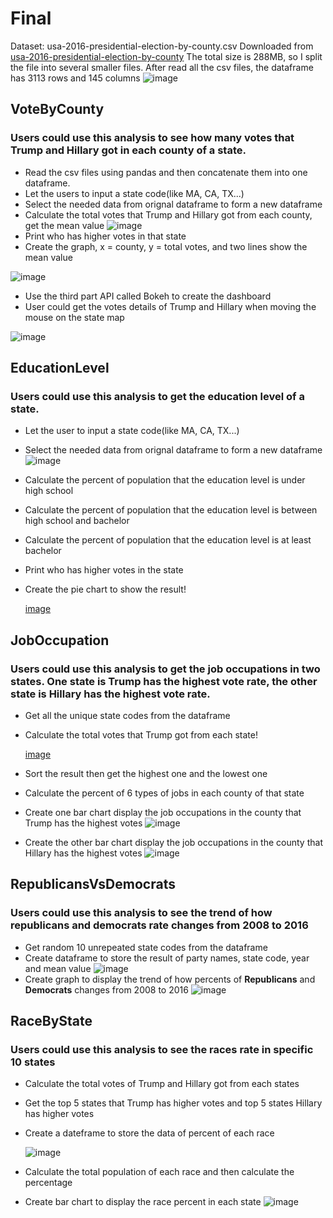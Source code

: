 # Final

Dataset: usa-2016-presidential-election-by-county.csv   Downloaded from [usa-2016-presidential-election-by-county](https://data.opendatasoft.com/explore/dataset/usa-2016-presidential-election-by-county@public/)
   The total size is 288MB, so I split the file into several smaller files.
After read all the csv files, the dataframe has 3113 rows and 145 columns
![image](https://github.com/lyuruiyue/DataAnalysisWithPython/raw/master/Final/dataset.PNG)


## VoteByCounty
### Users could use this analysis to see how many votes that Trump and Hillary got in each county of a state.
* Read the csv files using pandas and then concatenate them into one dataframe.
* Let the users to input a state code(like MA, CA, TX...)
* Select the needed data from orignal dataframe to form a new dataframe
* Calculate the total votes that Trump and Hillary got from each county, get the mean value
![image](https://github.com/lyuruiyue/DataAnalysisWithPython/raw/master/Final/Analysis1/votes_in_MA.PNG)
* Print who has higher votes in that state
* Create the graph, x = county, y = total votes, and two lines show the mean value

![image](https://github.com/lyuruiyue/DataAnalysisWithPython/raw/master/Final/Analysis1/vote_result_by_MA.png)
* Use the third part API called Bokeh to create the dashboard
* User could get the votes details of Trump and Hillary when moving the mouse on the state map

![image](https://github.com/lyuruiyue/DataAnalysisWithPython/raw/master/Final/Analysis1/Result_in_MA.png.PNG)

## EducationLevel
### Users could use this analysis to get the education level of a state.
* Let the user to input a state code(like MA, CA, TX...) 
* Select the needed data from orignal dataframe to form a new dataframe
![image](https://github.com/lyuruiyue/DataAnalysisWithPython/raw/master/Final/Analysis2/education_df.PNG)
* Calculate the percent of population that the education level is under high school
* Calculate the percent of population that the education level is between high school and bachelor
* Calculate the percent of population that the education level is at least bachelor
* Print who has higher votes in the state
* Create the pie chart to show the result!
   
   [image](https://github.com/lyuruiyue/DataAnalysisWithPython/raw/master/Final/Analysis2/Education_Level_State.PNG)

## JobOccupation
### Users could use this analysis to get the job occupations in two states. One state is Trump has the highest vote rate, the other state is Hillary has the highest vote rate.
* Get all the unique state codes from the dataframe
* Calculate the total votes that Trump got from each state!

   [image](https://github.com/lyuruiyue/DataAnalysisWithPython/raw/master/Final/Analysis3/total_votes.PNG)
* Sort the result then get the highest one and the lowest one
* Calculate the percent of 6 types of jobs in each county of that state
* Create one bar chart display the job occupations in the county that Trump has the highest votes
![image](https://github.com/lyuruiyue/DataAnalysisWithPython/raw/master/Final/Analysis3/Work_Occupation_in_WY.PNG)
* Create the other bar chart display the job occupations in the county that Hillary has the highest votes
![image](https://github.com/lyuruiyue/DataAnalysisWithPython/raw/master/Final/Analysis3/Work_Occupation_in_DC.PNG)

## RepublicansVsDemocrats
### Users could use this analysis to see the trend of how republicans and democrats rate changes from 2008 to 2016
* Get random 10 unrepeated state codes from the dataframe
* Create dataframe to store the result of party names, state code, year and mean value
![image](https://github.com/lyuruiyue/DataAnalysisWithPython/raw/master/Final/Analysis4/party_rate.PNG)
* Create graph to display the trend of how percents of __Republicans__ and __Democrats__ changes from 2008 to 2016
![image](https://github.com/lyuruiyue/DataAnalysisWithPython/raw/master/Final/Analysis4/Republicans_and_Democrats_2008_2012_2016.png)

## RaceByState
### Users could use this analysis to see the races rate in specific 10 states
* Calculate the total votes of Trump and Hillary got from each states
* Get the top 5 states that Trump has higher votes and top 5 states Hillary has higher votes
* Create a dateframe to store the data of percent of each race

   ![image](https://github.com/lyuruiyue/DataAnalysisWithPython/raw/master/Final/Analysis5/state_percent.PNG)
* Calculate the total population of each race and then calculate the percentage
* Create bar chart to display the race percent in each state 
![image](https://github.com/lyuruiyue/DataAnalysisWithPython/raw/master/Final/Analysis5/Race_Presentage_in_States.png.PNG)
